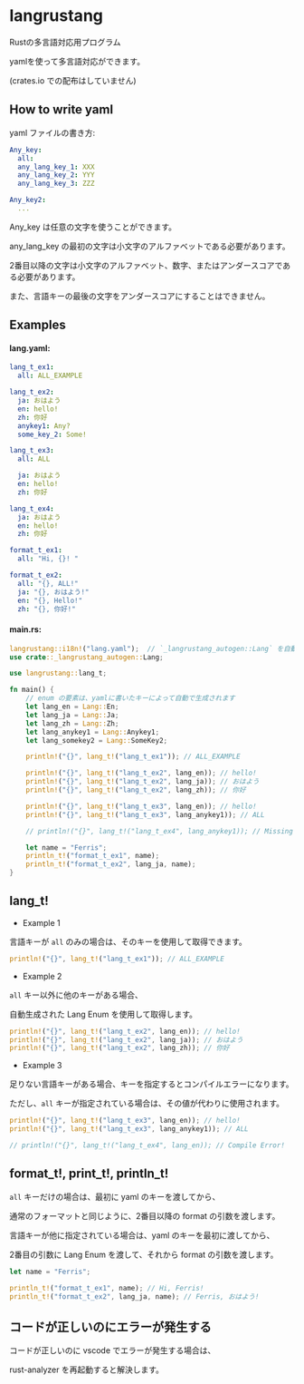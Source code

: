 # langrustang
Rustの多言語対応用プログラム

yamlを使って多言語対応ができます。

(crates.io での配布はしていません)

## How to write yaml

yaml ファイルの書き方:

```yaml
Any_key:
  all:
  any_lang_key_1: XXX
  any_lang_key_2: YYY
  any_lang_key_3: ZZZ

Any_key2:
  ...
```

Any_key は任意の文字を使うことができます。

any_lang_key の最初の文字は小文字のアルファベットである必要があります。

2番目以降の文字は小文字のアルファベット、数字、またはアンダースコアである必要があります。

また、言語キーの最後の文字をアンダースコアにすることはできません。

## Examples

#### lang.yaml:
```yaml
lang_t_ex1:
  all: ALL_EXAMPLE

lang_t_ex2:
  ja: おはよう
  en: hello!
  zh: 你好
  anykey1: Any?
  some_key_2: Some!

lang_t_ex3:
  all: ALL

  ja: おはよう
  en: hello!
  zh: 你好

lang_t_ex4:
  ja: おはよう
  en: hello!
  zh: 你好

format_t_ex1:
  all: "Hi, {}! "

format_t_ex2:
  all: "{}, ALL!"
  ja: "{}, おはよう!"
  en: "{}, Hello!"
  zh: "{}, 你好!"
```

#### main.rs:
```rust
langrustang::i18n!("lang.yaml");  // `_langrustang_autogen::Lang` を自動生成する
use crate::_langrustang_autogen::Lang;

use langrustang::lang_t;

fn main() {
    // enum の要素は、yamlに書いたキーによって自動で生成されます
    let lang_en = Lang::En;
    let lang_ja = Lang::Ja;
    let lang_zh = Lang::Zh;
    let lang_anykey1 = Lang::Anykey1;
    let lang_somekey2 = Lang::SomeKey2;

    println!("{}", lang_t!("lang_t_ex1")); // ALL_EXAMPLE

    println!("{}", lang_t!("lang_t_ex2", lang_en)); // hello!
    println!("{}", lang_t!("lang_t_ex2", lang_ja)); // おはよう
    println!("{}", lang_t!("lang_t_ex2", lang_zh)); // 你好

    println!("{}", lang_t!("lang_t_ex3", lang_en)); // hello!
    println!("{}", lang_t!("lang_t_ex3", lang_anykey1)); // ALL

    // println!("{}", lang_t!("lang_t_ex4", lang_anykey1)); // Missing language key: ["any_key1", "some_key_2"]

    let name = "Ferris";
    println_t!("format_t_ex1", name);
    println_t!("format_t_ex2", lang_ja, name);
}
```

## lang_t!

- Example 1

言語キーが `all` のみの場合は、そのキーを使用して取得できます。

```rust
println!("{}", lang_t!("lang_t_ex1")); // ALL_EXAMPLE
```

- Example 2

`all` キー以外に他のキーがある場合、

自動生成された Lang Enum を使用して取得します。

```rust
println!("{}", lang_t!("lang_t_ex2", lang_en)); // hello!
println!("{}", lang_t!("lang_t_ex2", lang_ja)); // おはよう
println!("{}", lang_t!("lang_t_ex2", lang_zh)); // 你好
```

- Example 3

足りない言語キーがある場合、キーを指定するとコンパイルエラーになります。

ただし、`all` キーが指定されている場合は、その値が代わりに使用されます。

```rust
println!("{}", lang_t!("lang_t_ex3", lang_en)); // hello!
println!("{}", lang_t!("lang_t_ex3", lang_anykey1)); // ALL

// println!("{}", lang_t!("lang_t_ex4", lang_en)); // Compile Error!
```

## format_t!, print_t!, println_t!

`all` キーだけの場合は、最初に yaml のキーを渡してから、

通常のフォーマットと同じように、2番目以降の format の引数を渡します。

言語キーが他に指定されている場合は、yaml のキーを最初に渡してから、

2番目の引数に Lang Enum を渡して、それから format の引数を渡します。

```rust
let name = "Ferris";

println_t!("format_t_ex1", name); // Hi, Ferris!
println_t!("format_t_ex2", lang_ja, name); // Ferris, おはよう!
```

## コードが正しいのにエラーが発生する

コードが正しいのに vscode でエラーが発生する場合は、

rust-analyzer を再起動すると解決します。